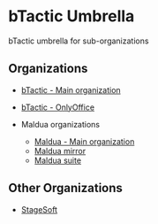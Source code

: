 # bTactic Umbrella
bTactic umbrella for sub-organizations

## Organizations

- [bTactic - Main organization](https://github.com/btactic)
- [bTactic - OnlyOffice](https://github.com/btactic-oo)

- Maldua organizations
    * [Maldua - Main organization](https://github.com/maldua)
    * [Maldua mirror](https://github.com/maldua-mirror)
    * [Maldua suite](https://github.com/maldua-suite)

## Other Organizations

- [StageSoft](https://github.com/stagesoft)

